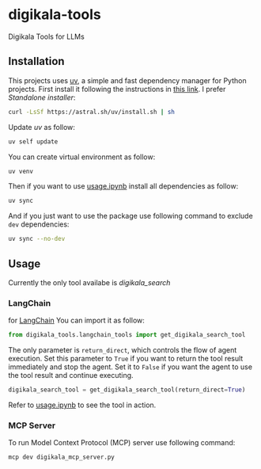 # digikala-tools

Digikala Tools for LLMs

## Installation

This projects uses [uv](https://docs.astral.sh/uv/), a simple and fast dependency manager for Python projects. First install it following the instructions in [this link](https://docs.astral.sh/uv/getting-started/installation/). I prefer _Standalone installer_:

```bash
curl -LsSf https://astral.sh/uv/install.sh | sh
```

Update _uv_ as follow:

```bash
uv self update
```

You can create virtual environment as follow:

```bash
uv venv
```

Then if you want to use [usage.ipynb](./usage.ipynb) install all dependencies as follow:

```bash
uv sync
```

And if you just want to use the package use following command to exclude `dev` dependencies:

```bash
uv sync --no-dev
```

## Usage

Currently the only tool availabe is *digikala_search*

### LangChain

for [LangChain](https://www.langchain.com/) You can import it as follow:

```python
from digikala_tools.langchain_tools import get_digikala_search_tool
```

The only parameter is `return_direct`, which controls the flow of agent execution. 
Set this parameter to `True` if you want to return the tool result immediately and stop the agent. 
Set it to `False` if you want the agent to use the tool result and continue executing.

```python
digikala_search_tool = get_digikala_search_tool(return_direct=True)
```

Refer to [usage.ipynb](./usage.ipynb) to see the tool in action.

### MCP Server

To run Model Context Protocol (MCP) server use following command:

```bash
mcp dev digikala_mcp_server.py
```